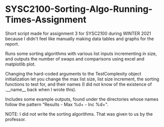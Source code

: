# SYSC2100-Sorting-Algo-Running-Times-Assignment
Short script made for assignment 3 for SYSC2100 during WINTER 2021 because I didn't feel like manually making data tables and graphs for the report.

Runs some sorting algorithms with various list inputs incrementing in size, and outputs the number of swaps and comparisons using excel and matplotlib plot.

Changing the hard-coded arguments to the TestComplexity object initialization let you change the max list size, list size increment, the sorting functions to test for, and their names (I did not know of the existence of .\_\_name__ back when I wrote this).

Includes some example outputs, found under the directories whose names follow the pattern "Results - Max %d+ - Inc %d+".

NOTE: I did not write the sorting algorithms. That was given to us by the professor.
